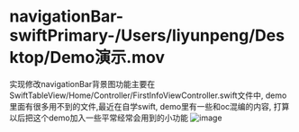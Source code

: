 # navigationBar-swiftPrimary-/Users/liyunpeng/Desktop/Demo演示.mov
实现修改navigationBar背景图功能主要在SwiftTableView/Home/Controller/FirstInfoViewController.swift文件中, demo里面有很多用不到的文件,最近在自学swift, demo里有一些和oc混编的内容, 打算以后把这个demo加入一些平常经常会用到的小功能
![image](https://github.com/LittleCurry/navigationBar-swiftPrimary/blob/master/Demo演示.gif?raw=true)
